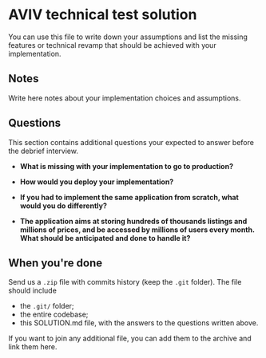 # AVIV technical test solution

You can use this file to write down your assumptions and list the missing features or technical revamp that should
be achieved with your implementation.

## Notes

Write here notes about your implementation choices and assumptions.

## Questions

This section contains additional questions your expected to answer before the debrief interview.

- **What is missing with your implementation to go to production?**

- **How would you deploy your implementation?**

- **If you had to implement the same application from scratch, what would you do differently?**

- **The application aims at storing hundreds of thousands listings and millions of prices, and be accessed by millions
  of users every month. What should be anticipated and done to handle it?**

## When you're done

Send us a `.zip` file with commits history (keep the `.git` folder). The file should include
- the `.git/` folder;
- the entire codebase;
- this SOLUTION.md file, with the answers to the questions written above.

If you want to join any additional file, you can add them to the archive and link them here.
